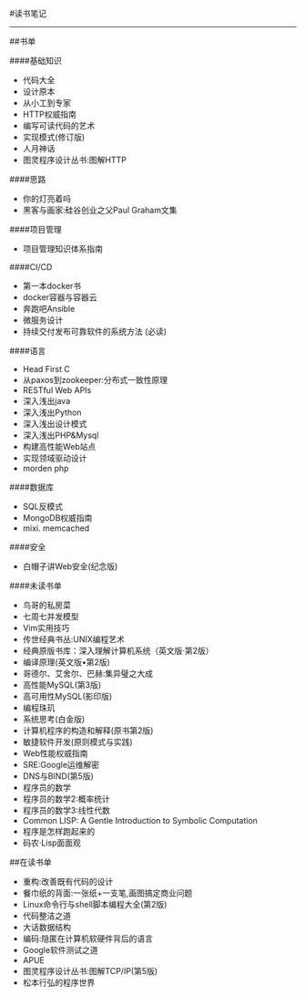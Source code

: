 #读书笔记

---

##书单

####基础知识

* 代码大全
* 设计原本
* 从小工到专家
* HTTP权威指南 
* 编写可读代码的艺术 
* 实现模式(修订版) 
* 人月神话
* 图灵程序设计丛书:图解HTTP 

####思路

* 你的灯亮着吗
* 黑客与画家:硅谷创业之父Paul Graham文集

####项目管理

* 项目管理知识体系指南

####CI/CD

* 第一本docker书
* docker容器与容器云
* 奔跑吧Ansible 
* 微服务设计
* 持续交付发布可靠软件的系统方法 (必读)

####语言

* Head First C
* 从paxos到zookeeper:分布式一致性原理
* RESTful Web APIs
* 深入浅出java
* 深入浅出Python
* 深入浅出设计模式
* 深入浅出PHP&Mysql
* 构建高性能Web站点
* 实现领域驱动设计
* morden php 

####数据库

* SQL反模式
* MongoDB权威指南 
* mixi. memcached

####安全

* 白帽子讲Web安全(纪念版)

####未读书单

* 鸟哥的私房菜
* 七周七并发模型
* Vim实用技巧 
* 传世经典书丛:UNIX编程艺术 
* 经典原版书库：深入理解计算机系统（英文版·第2版） 
* 编译原理(英文版•第2版) 
* 哥德尔、艾舍尔、巴赫:集异璧之大成 
* 高性能MySQL(第3版) 
* 高可用性MySQL(影印版) 
* 编程珠玑
* 系统思考(白金版) 
* 计算机程序的构造和解释(原书第2版) 
* 敏捷软件开发(原则模式与实践) 
* Web性能权威指南 
* SRE:Google运维解密 
* DNS与BIND(第5版) 
* 程序员的数学 
* 程序员的数学2:概率统计 
* 程序员的数学3:线性代数 
* Common LISP: A Gentle Introduction to Symbolic Computation 
* 程序是怎样跑起来的 
* 码农·Lisp面面观

##在读书单

* 重构:改善既有代码的设计 
* 餐巾纸的背面:一张纸+一支笔,画图搞定商业问题
* Linux命令行与shell脚本编程大全(第2版) 
* 代码整洁之道 
* 大话数据结构 
* 编码:隐匿在计算机软硬件背后的语言 
* Google软件测试之道
* APUE
* 图灵程序设计丛书:图解TCP/IP(第5版)
* 松本行弘的程序世界 

